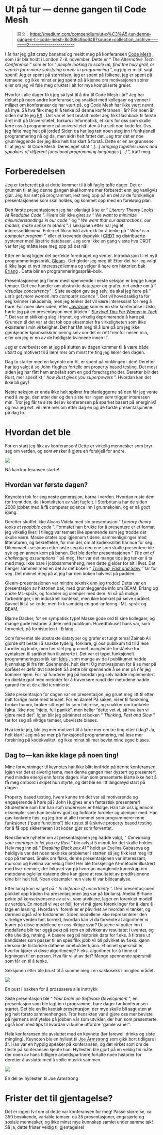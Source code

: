 # Ut på tur — denne gangen til Code Mesh

> 原文：<https://medium.com/compendium/ut-p%C3%A5-tur-denne-gangen-til-code-mesh-8c008c9ac648?source=collection_archive---------2----------------------->

I år har jeg gått crazy bananas og meldt meg på konferansen [Code Mesh](https://codesync.global/conferences/code-mesh-ldn/) , som i år blir holdt i London 7.-8\. november. Dette er “ *The Alternative Tech Conference* ” som er for “ *people looking to scale up, find the holy grail, or search for a more satisfying career in programming* ”, og jeg er mildt sagt spent! Jeg er spent på størrelsen, jeg er spent på folkene, jeg er spent på temaene, og ikke minst er jeg spent på å kjenne om motivasjonen spirer eller om jeg vil føle meg druktet i alt for mye kompliserte greier.

Hvorfor i alle dager fikk jeg så lyst til å dra til Code Mesh i år? Jeg har deltatt på noen andre konferanser, og snakket med kollegaer og venner i miljøet om konferanser de har vært på, og Code Mesh har ikke vært nevnt så mye. Så hva fikk meg til å tenke på denne konferansen i år? For noen år siden møtte jeg [F#](https://fsharp.org/) . Det var et helt brutalt møte! Jeg fikk flashback til første året mitt på Universitetet, forkurs i Informatikk, et kurs for oss som skulle lære oss å programmere på universitetet uten å ha sett noe kode før. Dvs. jeg følte meg helt på jordet! Siden da har jeg tatt noen steg inn i funksjonell programmering nå og da, men aldri helt fattet det. Jeg tror det er noe grunnleggende der jeg ikke helt har klart å forstå. Dette er en av grunnene til at jeg vil til Code Mesh. Deres eget sitat “ *[…] bringing together users and speakers of different functional programming languages […]* ”, traff meg.

# Forberedelsen

Jeg er forberedt på at dette kommer til å bli faglig tøffe dager. Det er grunnen til at jeg denne gangen skal komme mer forberedt enn jeg vanligvis gjør. Jeg har sett på programmet, lest meg opp på en del av de forskjellige presentasjonene som skal holdes, og kommet opp med en foreløpig plan.

Den første presentasjonen jeg har planlagt å se er “ *Literary Theory Looks At Readable Code* ”. Hvem blir ikke giret av “ *We want to minimize misunderstandings in our code* ” og “ *We want that our abstractions, our models, make sense to others* ”. I seksjonen etter har jeg et interessedilemma. Enten et filosofiskt avbrekk for å tenke på “ *What is a computer program* ”, eller et krevende dypdykk i [CRDT](https://en.wikipedia.org/wiki/Conflict-free_replicated_data_type) og distribuerte systemer med låsefrie databaser. Jeg som ikke en gang visste hva CRDT var før jeg måtte lese meg opp på det nå!

Etter en lunsj ligger det perfekte foredraget og venter. Introduksjon til et nytt programmeringsspråk, [Gleam](https://gleam.run/) . Det gleder jeg meg til! Etter det har jeg valgt å ikke lage et nytt interessedilemma og velger å høre om historien bak [Erlang](https://www.erlang.org/) . Dette blir en programmeringsspråk-bolk.

Presentasjonene jeg finner mest spennende i neste seksjon er begge tunge temaer. Det ene handler om abstrakte datatyper og grafer, det andre om å “ *visualize concurrency”* . Siste seksjon gav seg selv, da skal jeg høre på “ *Let’s get more women into computer science* ”. Det vil hovedsaklig ta for seg kvinner i akademia, men jeg tenker det vil være interessant for meg å høre. For noen uker siden, etter [Javazone](https://2019.javazone.no/) som er en stor konferanse i Oslo, hørte jeg på en presentasjon med tittelen “ [*Survival Tips For Women in Tech*](https://2019.javazone.no/program/34e0e842-d2e8-4461-b395-7f7036768802) ”. Det var et skikkelig slag i trynet, og virkelig deprimerende å høre på. Grunnen til det var at det tok opp eksempler fra virkeligheten som ikke eksisterer i min virkelighet. Det har fått meg til å lure på om jeg ikke gjenkjenner kjønnsdiskriminering selv om det er rett fremfor nesen min, eller om jeg er en av de heldigste kvinnene innen IT.

Jeg er overbevist om at jeg på slutten av dagen kommer til å være både utslitt og motivert til å lære mer om minst tre ting jeg lærer den dagen.

Dag to starter med en keynote om AI, er spent på vinklingen i den! Deretter har jeg valgt å se John Hughes fortelle om property based testing. Det mest siden jeg har fått ham anbefalt som en god foredragsholder. Deretter blir det Rust, mer spesifikt “ *how Rust gives you superpowers* ”. Hvordan kan det ikke bli gøy!

Neste seksjon er enda ikke helt spikret fra planleggerne så den får jeg vente med å velge, den etter der og den siste har ingen som trigger interessen min. Tror jeg får ta siste del av konferansen på sparket basert på energinivå og hva jeg evt. vil lære mer om etter dag en og de første presentasjonene på dag to.

# Hvordan det ble

For en start jeg fikk av konferansen! Dette er virkelig mennesker som bryr seg om verden, og som ønsker å gjøre en forskjell for andre.

![](img/dea54ee7115a73904dffccb2b2875bb4.png)

Nå kan konferansen starte!

## Hvordan var første dagen?

Keynoten tok for seg neste generasjon, barna i verden. Hvordan ruste dem for fremtiden, da i konteksten av vårt fagfelt. I Storbritania har de siden 2008 jobbet med å få computer science inn i grunnskolen, og er nå godt igang.

Deretter skuffet ikke Alvaro Videla med sin presentasjon “ *Literary theory looks at readable code* ”. Formatet han brukte for å presentere er et format jeg virkelig liker! I tillegg var temaet like spennende som jeg trodde det skulle være. Masse sitater opp igjennom tidene, sammenligninger med litteraturen, og bekreftelse, for min del, om at kodekvalitet har noe for seg. Dilemmaet i sesjonen etter løste seg da den ene som skulle presentere ble syk og en annen kom på banen. Det ble derfor presentasjonen “ *The art of challenging assumptions* ” på meg. Her var det mange tips jeg tenker å ta med meg. Ikke bare i jobbsammenheng, men dette gjelder for alt i livet. Det henger sammen med en del av det boken “ [*Thinking, Fast and Slow*](https://www.amazon.com/Thinking-Fast-Slow-Daniel-Kahneman/dp/0374533555) ” tar for seg. Det minnet meg på at jeg har den boken halvlest på padden.

Gleam-presentasjonen var mindre teknisk enn jeg trodde! Detta var en presentasjon av historien bak, med grunnleggende info om BEAM, Erlang og andre ML-språk, og fordeler og ulemper med dem. Vi så på mulige forbedringer, i en industriell kontekst, men ikke konkret på selve språket. Savnet litt å se kode, men fikk samtidig en god innføring i ML-språk og BEAM.

Bjarne Däcker, for en sympatisk type! Masse gode ord til sine kollegaer, og mange gode historier å dele med publikum. Hovedfokuset hans var, som forventet, på forhistorien til Erlang.

Som forventet ble abstrakte datatyper og grafer et tungt tema! Zainab Ali gjorde sitt beste i å snakke tydelig, forklare, gi oss publikum tid til å lese formler og kode, men her slet jeg grunnet manglende forståelse for syntaksen til språket hun illustrerte i. Det var et typet funksjonelt programmeringsspråk kalt [Idris](https://www.idris-lang.org/) , som mange av de i publikumet hadde kjennskap til fra før. Spennende, helt klart! Og motivasjonen for å se mer på språket er definitivt tilstedet! Så dette blir spennende å se mer på når jeg kommer hjem. For nå funderer jeg på hvordan jeg selv hadde implementert en direkte graf med metoder for å traversere rundt der metodene hadde garanti for at de alltid terminerte.

Siste presentasjon for dagen var en presentasjon jeg gruet meg litt til etter mitt forrige møte med temaet. For en dame! På saken, viser til forskning, bruker humor, bruker sitt eget liv som tidsreise, og snakker om konkrete fakta. Ikke noe “hjelp, full panikk”, men heller “dette vet vi, så hva kan vi gjøre med det”. Igjen blir jeg påminnet at boken “ *Thinking, Fast and Slow* ” tar for seg så viktige temaer, ubevisste biases.

Hva lærte jeg, ble jeg mer motivert til å lære mer om tre ting etter i dag? Ja, helt klart! Jeg må se mer på funksjonell programmering, må lese mer forskning på kodekvalitet, og ikke minst bli mer bevist mine egne biases.

## Dag to — kan ikke klage på noen ting!

Mine forventninger til keynotes har ikke blitt innfridd på denne konferansen. Igjen var det et alvorlig tema, men denne gangen mer dystert og presentert med mindre energi enn første dagen. Hun som presenterte klarte ikke helt å få meg ombord i skipet hun styrte, og det ble en litt langdrøyd start på dagen.

Property based testing, hvem kunne tro det var så motiverende og engasjerende å høre på? John Hughes er en fantastisk presenterer! Studentene som har han som underviser er heldige. Han tok oss igjennom eksempler som han beskrev godt og forklarte fordeler og ulemper med. Han gav konkrete tips, og jeg tror at alle i rommet som programmerer rene funksjoner (“pure functions”) ble rustet til å skrive property based testing for å få opp sikkerheten i at koden gjør som forventet.

Nedslående nyheter om at presentasjonen jeg hadde valgt, “ *Convincing your manager to let you try Rust* ” ble avlyst 5 minutt før det skulle holdes. Heiv meg inn på “ *Breaking Black box AI* ” holdt av Evelina Gabasova og heldigvis var det noen tekniske problemer i starten så jeg fikk lest meg litt opp på temaet. Snakk om flaks, denne presentasjonen var interessant, morsom og Evelina var veldig flink! Her ble forskjellige AI-metoder illustrert med live-demoer, der fokuset var på hvordan manglende kunnskap om metodene og/eller dataene dine kan gjøre at resultatet av prediksjonene dine blir helt feil. Noen eksempler hun viste til var bildeanalyse.

Etter lunsj kom valget på “ *In defence of uncertainty* ”. Den presentasjonen plukket opp tråden fra presentasjonen jeg var på før lunsj. Abeba Birhane pekte på konsekvensene av at vi, som utviklere, lager en forenklet modell av verden. En modell vi vet er feil, for vi må gjøre forenklinger for å klare å lage en løsning. Hvordan vi forenkler er påvirket av hvordan vi tenker, og dermed også våre fordommer. Siden modellene ikke representerer den virkelige verden helt korrekt, hvordan kan vi da forvente at algoritmer vi kjører på disse modellene gir oss riktige svar? Dataene vi putter inn i modellene blir her også pekt på som en påvirker av resultatet i uventet, og ofte uheldig, retning. Å basere seg på historisk data for f.eks. å filtrere ut kandidater som passer til en spesifikk jobb vil bli påvirket av f.eks. kjønn dersom de historiske dataene inneholder kjønn. Et annet spørsmål er, hvorfor kjører vi disse algoritmene? F.eks. algoritmer for å finne ut legningen til en person. Hva får vi ut av det? Mange spennende spørsmål som får en til å tenke.

Seksjonen etter ble brukt til å summe meg i en sakkosekk i mingleområdet.

![](img/f1d4f4175d76bd5e12b210ee1563725e.png)

En pust i bakken for å prosessere alle inntrykk

Siste presentasjon ble “ *Your brain on Software Development* ”, en presentasjon som ble lagt inn i programmet bare dager før konferansen startet. Det ble en litt kaotisk presentasjon, der mye skulle bli sagt uten at jeg helt forsto sammenhengen. Tror hensikten var å gjøre oss mer beviste på hjernens innflytelse på jobben vår som utvikler, der hun som presenterte også kom med tips til hvordan vi kunne utfordre “gamle vaner”.

Hele konferansen ble avsluttet med en keynote (før farewell drinks og siste mingling). Keynoten ble en hyllest til [Joe Armstrong](https://en.wikipedia.org/wiki/Joe_Armstrong_(programmer)) som gikk bort tidligere i år. Han var en hyppig speaker på konferansen, og det virket som om de fleste på konferansen kjente han. Hyllesten ble gjort på en veldig fin måte der noen av hans tidligere arbeidspartnere fortalte noen historier for deretter å avslutte med å spille musikk sammen.

![](img/7bf6a9c3b06632b19c0d5aa97607f3fb.png)

En del av hyllesten til Joe Armstrong

# Frister det til gjentagelse?

Det er ingen tvil om at dette var konferansen for meg! Passe størrelse, ca 350 besøkende, variable temaer, ca 35 presentasjoner, engasjerte og sosiale mennesker, og ikke minst mye kunnskap samlet under samme tak! Så ja, dette frister veldig til gjentagelse!